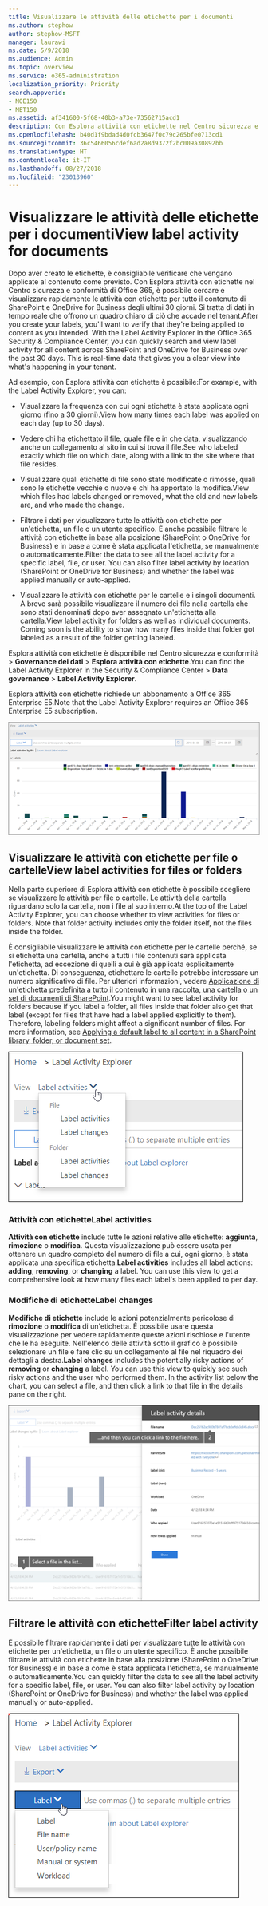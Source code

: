 ```yaml
---
title: Visualizzare le attività delle etichette per i documenti
ms.author: stephow
author: stephow-MSFT
manager: laurawi
ms.date: 5/9/2018
ms.audience: Admin
ms.topic: overview
ms.service: o365-administration
localization_priority: Priority
search.appverid:
- MOE150
- MET150
ms.assetid: af341600-5f68-40b3-a73e-73562715acd1
description: Con Esplora attività con etichette nel Centro sicurezza e conformità di Office 365, è possibile cercare e visualizzare rapidamente le attività con etichette per tutto il contenuto di SharePoint e OneDrive for Business degli ultimi 30 giorni. Si tratta di dati in tempo reale che offrono un quadro chiaro di ciò che accade nel tenant.
ms.openlocfilehash: b40d1f9bdad4d0fcb3647f0c79c265bfe0713cd1
ms.sourcegitcommit: 36c5466056cdef6ad2a8d9372f2bc009a30892bb
ms.translationtype: HT
ms.contentlocale: it-IT
ms.lasthandoff: 08/27/2018
ms.locfileid: "23013960"
---
```

# <a name="view-label-activity-for-documents"></a><span data-ttu-id="e8c0b-104">Visualizzare le attività delle etichette per i documenti</span><span class="sxs-lookup"><span data-stu-id="e8c0b-104">View label activity for documents</span></span>

<span data-ttu-id="e8c0b-p102">Dopo aver creato le etichette, è consigliabile verificare che vengano applicate al contenuto come previsto. Con Esplora attività con etichette nel Centro sicurezza e conformità di Office 365, è possibile cercare e visualizzare rapidamente le attività con etichette per tutto il contenuto di SharePoint e OneDrive for Business degli ultimi 30 giorni. Si tratta di dati in tempo reale che offrono un quadro chiaro di ciò che accade nel tenant.</span><span class="sxs-lookup"><span data-stu-id="e8c0b-p102">After you create your labels, you'll want to verify that they're being applied to content as you intended. With the Label Activity Explorer in the Office 365 Security &amp; Compliance Center, you can quickly search and view label activity for all content across SharePoint and OneDrive for Business over the past 30 days. This is real-time data that gives you a clear view into what's happening in your tenant.</span></span>
  
<span data-ttu-id="e8c0b-108">Ad esempio, con Esplora attività con etichette è possibile:</span><span class="sxs-lookup"><span data-stu-id="e8c0b-108">For example, with the Label Activity Explorer, you can:</span></span>
  
- <span data-ttu-id="e8c0b-109">Visualizzare la frequenza con cui ogni etichetta è stata applicata ogni giorno (fino a 30 giorni).</span><span class="sxs-lookup"><span data-stu-id="e8c0b-109">View how many times each label was applied on each day (up to 30 days).</span></span>
    
- <span data-ttu-id="e8c0b-110">Vedere chi ha etichettato il file, quale file e in che data, visualizzando anche un collegamento al sito in cui si trova il file.</span><span class="sxs-lookup"><span data-stu-id="e8c0b-110">See who labeled exactly which file on which date, along with a link to the site where that file resides.</span></span>
    
- <span data-ttu-id="e8c0b-111">Visualizzare quali etichette di file sono state modificate o rimosse, quali sono le etichette vecchie o nuove e chi ha apportato la modifica.</span><span class="sxs-lookup"><span data-stu-id="e8c0b-111">View which files had labels changed or removed, what the old and new labels are, and who made the change.</span></span>
    
- <span data-ttu-id="e8c0b-p103">Filtrare i dati per visualizzare tutte le attività con etichette per un'etichetta, un file o un utente specifico. È anche possibile filtrare le attività con etichette in base alla posizione (SharePoint o OneDrive for Business) e in base a come è stata applicata l'etichetta, se manualmente o automaticamente.</span><span class="sxs-lookup"><span data-stu-id="e8c0b-p103">Filter the data to see all the label activity for a specific label, file, or user. You can also filter label activity by location (SharePoint or OneDrive for Business) and whether the label was applied manually or auto-applied.</span></span>
    
- <span data-ttu-id="e8c0b-p104">Visualizzare le attività con etichette per le cartelle e i singoli documenti. A breve sarà possibile visualizzare il numero dei file nella cartella che sono stati denominati dopo aver assegnato un'etichetta alla cartella.</span><span class="sxs-lookup"><span data-stu-id="e8c0b-p104">View label activity for folders as well as individual documents. Coming soon is the ability to show how many files inside that folder got labeled as a result of the folder getting labeled.</span></span>
    
<span data-ttu-id="e8c0b-116">Esplora attività con etichette è disponibile nel Centro sicurezza e conformità \> **Governance dei dati** \> **Esplora attività con etichette**.</span><span class="sxs-lookup"><span data-stu-id="e8c0b-116">You can find the Label Activity Explorer in the Security &amp; Compliance Center \> **Data governance** \> **Label Activity Explorer**.</span></span>
  
<span data-ttu-id="e8c0b-117">Esplora attività con etichette richiede un abbonamento a Office 365 Enterprise E5.</span><span class="sxs-lookup"><span data-stu-id="e8c0b-117">Note that the Label Activity Explorer requires an Office 365 Enterprise E5 subscription.</span></span>
  
![Esplora attività con etichette](media/671ca0cd-1457-40b4-9917-b663360afd95.png)
  
## <a name="view-label-activities-for-files-or-folders"></a><span data-ttu-id="e8c0b-119">Visualizzare le attività con etichette per file o cartelle</span><span class="sxs-lookup"><span data-stu-id="e8c0b-119">View label activities for files or folders</span></span>

<span data-ttu-id="e8c0b-p105">Nella parte superiore di Esplora attività con etichette è possibile scegliere se visualizzare le attività per file o cartelle. Le attività della cartella riguardano solo la cartella, non i file al suo interno.</span><span class="sxs-lookup"><span data-stu-id="e8c0b-p105">At the top of the Label Activity Explorer, you can choose whether to view activities for files or folders. Note that folder activity includes only the folder itself, not the files inside the folder.</span></span>
  
<span data-ttu-id="e8c0b-p106">È consigliabile visualizzare le attività con etichette per le cartelle perché, se si etichetta una cartella, anche a tutti i file contenuti sarà applicata l'etichetta, ad eccezione di quelli a cui è già applicata esplicitamente un'etichetta. Di conseguenza, etichettare le cartelle potrebbe interessare un numero significativo di file. Per ulteriori informazioni, vedere [Applicazione di un'etichetta predefinita a tutto il contenuto in una raccolta, una cartella o un set di documenti di SharePoint](labels.md#applying-a-default-label-to-all-content-in-a-sharepoint-library-folder-or-document-set).</span><span class="sxs-lookup"><span data-stu-id="e8c0b-p106">You might want to see label activity for folders because if you label a folder, all files inside that folder also get that label (except for files that have had a label applied explicitly to them). Therefore, labeling folders might affect a significant number of files. For more information, see [Applying a default label to all content in a SharePoint library, folder, or document set](labels.md#applying-a-default-label-to-all-content-in-a-sharepoint-library-folder-or-document-set).</span></span>
  
![Menu a discesa che mostra le attività con etichette per file e cartelle](media/11030584-f52d-49eb-86f3-7ead16a3b704.png)
  
### <a name="label-activities"></a><span data-ttu-id="e8c0b-126">Attività con etichette</span><span class="sxs-lookup"><span data-stu-id="e8c0b-126">Label activities</span></span>

 <span data-ttu-id="e8c0b-p107">**Attività con etichette** include tutte le azioni relative alle etichette: **aggiunta**, **rimozione** o **modifica**. Questa visualizzazione può essere usata per ottenere un quadro completo del numero di file a cui, ogni giorno, è stata applicata una specifica etichetta.</span><span class="sxs-lookup"><span data-stu-id="e8c0b-p107">**Label activities** includes all label actions: **adding**, **removing**, or **changing** a label. You can use this view to get a comprehensive look at how many files each label's been applied to per day.</span></span> 
  
### <a name="label-changes"></a><span data-ttu-id="e8c0b-129">Modifiche di etichette</span><span class="sxs-lookup"><span data-stu-id="e8c0b-129">Label changes</span></span>

 <span data-ttu-id="e8c0b-p108">**Modifiche di etichette** include le azioni potenzialmente pericolose di **rimozione** o **modifica** di un'etichetta. È possibile usare questa visualizzazione per vedere rapidamente queste azioni rischiose e l'utente che le ha eseguite. Nell'elenco delle attività sotto il grafico è possibile selezionare un file e fare clic su un collegamento al file nel riquadro dei dettagli a destra.</span><span class="sxs-lookup"><span data-stu-id="e8c0b-p108">**Label changes** includes the potentially risky actions of **removing** or **changing** a label. You can use this view to quickly see such risky actions and the user who performed them. In the activity list below the chart, you can select a file, and then click a link to that file in the details pane on the right.</span></span> 
  
![Riquadro dei dettagli per attività con etichette](media/eb580fd4-b5be-4fda-9ba5-c1256777310d.png)
  
## <a name="filter-label-activity"></a><span data-ttu-id="e8c0b-134">Filtrare le attività con etichette</span><span class="sxs-lookup"><span data-stu-id="e8c0b-134">Filter label activity</span></span>

<span data-ttu-id="e8c0b-p109">È possibile filtrare rapidamente i dati per visualizzare tutte le attività con etichette per un'etichetta, un file o un utente specifico. È anche possibile filtrare le attività con etichette in base alla posizione (SharePoint o OneDrive for Business) e in base a come è stata applicata l'etichetta, se manualmente o automaticamente.</span><span class="sxs-lookup"><span data-stu-id="e8c0b-p109">You can quickly filter the data to see all the label activity for a specific label, file, or user. You can also filter label activity by location (SharePoint or OneDrive for Business) and whether the label was applied manually or auto-applied.</span></span>
  
![Filtri per le attività con etichette](media/9de92985-120f-48b4-96a7-ef7ec8a71ff0.png)
  

